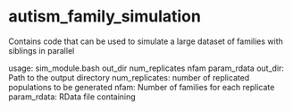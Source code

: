 # autism_family_simulation
Contains code that can be used to simulate a large dataset of families with siblings in parallel

usage: sim_module.bash out_dir num_replicates nfam param_rdata
out_dir: Path to the output directory
num_replicates: number of replicated populations to be generated
nfam: Number of families for each replicate
param_rdata: RData file containing 

